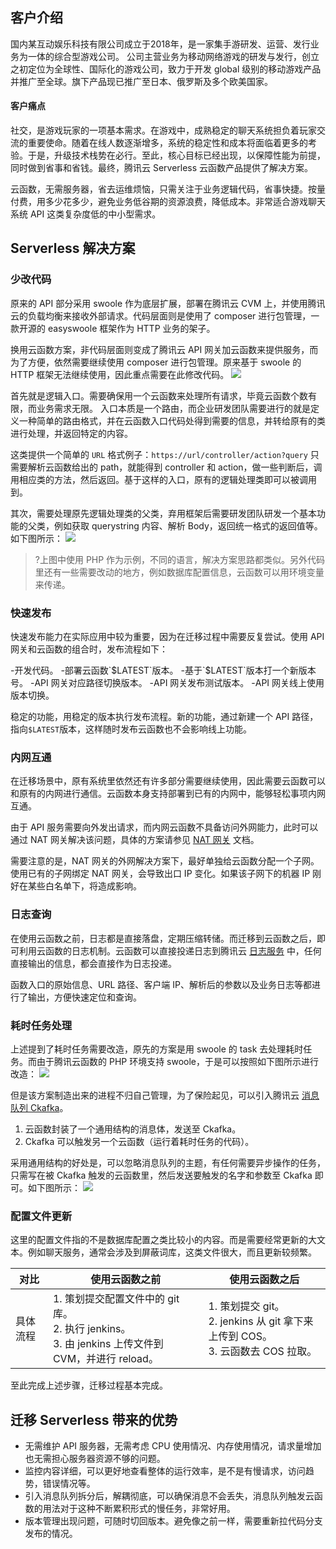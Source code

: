 ## 客户介绍

国内某互动娱乐科技有限公司成立于2018年，是一家集手游研发、运营、发行业务为一体的综合型游戏公司。
公司主营业务为移动网络游戏的研发与发行，创立之初定位为全球性、国际化的游戏公司，致力于开发 global 级别的移动游戏产品并推广至全球。旗下产品现已推广至日本、俄罗斯及多个欧美国家。

#### 客户痛点

社交，是游戏玩家的一项基本需求。在游戏中，成熟稳定的聊天系统担负着玩家交流的重要使命。随着在线人数逐渐增多，系统的稳定性和成本将面临着更多的考验。于是，升级技术栈势在必行。至此，核心目标已经出现，以保障性能为前提，同时做到省事和省钱。最终，腾讯云 Serverless 云函数产品提供了解决方案。

云函数，无需服务器，省去运维烦恼，只需关注于业务逻辑代码，省事快捷。按量付费，用多少花多少，避免业务低谷期的资源浪费，降低成本。非常适合游戏聊天系统 API 这类复杂度低的中小型需求。



## Serverless 解决方案

### 少改代码

原来的 API 部分采用 swoole 作为底层扩展，部署在腾讯云 CVM 上，并使用腾讯云的负载均衡来接收外部请求。代码层面则是使用了 composer 进行包管理，一款开源的 easyswoole 框架作为 HTTP 业务的架子。

换用云函数方案，非代码层面则变成了腾讯云 API 网关加云函数来提供服务，而为了方便，依然需要继续使用 composer 进行包管理。原来基于 swoole 的 HTTP 框架无法继续使用，因此重点需要在此修改代码。
![](https://img.serverlesscloud.cn/2020529/1590753254711-1590720290154-3084d45ce1b352d6.png)

首先就是逻辑入口。需要确保用一个云函数来处理所有请求，毕竟云函数个数有限，而业务需求无限。
入口本质是一个路由，而企业研发团队需要进行的就是定义一种简单的路由格式，并在云函数入口代码处得到需要的信息，并转给原有的类进行处理，并返回特定的内容。

这类提供一个简单的 `URL` 格式例子：`https://url/controller/action?query`
只需要解析云函数给出的 path，就能得到 controller 和 action，做一些判断后，调用相应类的方法，然后返回。基于这样的入口，原有的逻辑处理类即可以被调用到。

其次，需要处理原先逻辑处理类的父类，弃用框架后需要研发团队研发一个基本功能的父类，例如获取 querystring 内容、解析 Body，返回统一格式的返回值等。如下图所示：
![](https://img.serverlesscloud.cn/2020529/1590753254488-1590720290154-3084d45ce1b352d6.png)

>?上图中使用 PHP 作为示例，不同的语言，解决方案思路都类似。另外代码里还有一些需要改动的地方，例如数据库配置信息，云函数可以用环境变量来传递。



### 快速发布

快速发布能力在实际应用中较为重要，因为在迁移过程中需要反复尝试。使用 API 网关和云函数的组合时，发布流程如下：

<dx-steps>
-开发代码。
-部署云函数`$LATEST`版本。
-基于`$LATEST`版本打一个新版本号。
-API 网关对应路径切换版本。
-API 网关发布测试版本。
-API 网关线上使用版本切换。
</dx-steps>


稳定的功能，用稳定的版本执行发布流程。新的功能，通过新建一个 API 路径，指向`$LATEST`版本，这样随时发布云函数也不会影响线上功能。



### 内网互通

在迁移场景中，原有系统里依然还有许多部分需要继续使用，因此需要云函数可以和原有的内网进行通信。云函数本身支持部署到已有的内网中，能够轻松事项内网互通。

由于 API 服务需要向外发出请求，而内网云函数不具备访问外网能力，此时可以通过 NAT 网关解决该问题，具体的方案请参见 [NAT 网关](https://cloud.tencent.com/document/product/552) 文档。

需要注意的是，NAT 网关的外网解决方案下，最好单独给云函数分配一个子网。使用已有的子网绑定 NAT 网关，会导致出口 IP 变化。如果该子网下的机器 IP 刚好在某些白名单下，将造成影响。



### 日志查询

在使用云函数之前，日志都是直接落盘，定期压缩转储。而迁移到云函数之后，即可利用云函数的日志机制。云函数可以直接投递日志到腾讯云 [日志服务](https://cloud.tencent.com/document/product/614) 中，任何直接输出的信息，都会直接作为日志投递。

函数入口的原始信息、URL 路径、客户端 IP、解析后的参数以及业务日志等都进行了输出，方便快速定位和查询。

### 耗时任务处理

上述提到了耗时任务需要改造，原先的方案是用 swoole 的 task 去处理耗时任务。而由于腾讯云函数的 PHP 环境支持 swoole，于是可以按照如下图所示进行改造：
![](https://img.serverlesscloud.cn/202061/1591001709905-1590721941404-4ca5296d17c36a3c.png)

但是该方案制造出来的进程不归自己管理，为了保险起见，可以引入腾讯云 [消息队列 Ckafka](https://cloud.tencent.com/document/product/597)。

1. 云函数封装了一个通用结构的消息体，发送至 Ckafka。
2. Ckafka 可以触发另一个云函数（运行着耗时任务的代码）。

采用通用结构的好处是，可以忽略消息队列的主题，有任何需要异步操作的任务，只需写在被 Ckafka 触发的云函数里，然后发送要触发的名字和参数至 Ckafka 即可。如下图所示：
![](https://main.qcloudimg.com/raw/e42fe66cf8cfa0df5119a54221595c90.png)



### 配置文件更新

这里的配置文件指的不是数据库配置之类比较小的内容。而是需要经常更新的大文本。例如聊天服务，通常会涉及到屏蔽词库，这类文件很大，而且更新较频繁。



| 对比 | 使用云函数之前 | 使用云函数之后 |
|---------|---------|---------|
| 具体流程 | 1. 策划提交配置文件中的 git 库。<br>2. 执行 jenkins。<br>3. 由 jenkins 上传文件到 CVM，并进行 reload。   | 1. 策划提交 git。<br>2. jenkins 从 git 拿下来上传到 COS。<br>3. 云函数去 COS 拉取。   |



至此完成上述步骤，迁移过程基本完成。


## 迁移 Serverless 带来的优势

- 无需维护 API 服务器，无需考虑 CPU 使用情况、内存使用情况，请求量增加也无需担心服务器资源不够的问题。
- 监控内容详细，可以更好地查看整体的运行效率，是不是有慢请求，访问趋势，错误情况等。
- 引入消息队列拆分后，解耦彻底，可以确保消息不会丢失，消息队列触发云函数的用法对于这种不断累积形式的慢任务，非常好用。
- 版本管理出现问题，可随时切回版本。避免像之前一样，需要重新拉代码分支发布的情况。



